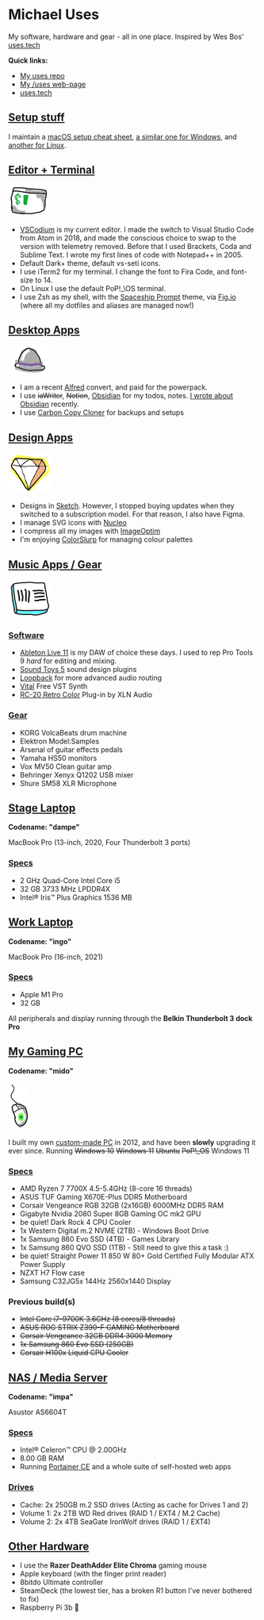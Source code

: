 # Michael Uses

My software, hardware and gear - all in one place. Inspired by Wes Bos' [uses.tech](https://uses.tech/)

**Quick links:**

- [My uses repo](https://github.com/miclgael/uses)
- [My /uses web-page](https://www.michaelgale.dev/uses)
- [uses.tech](https://uses.tech/)

## [Setup stuff](#setup)

I maintain a [macOS setup cheat sheet](https://github.com/miclgael/setup/), [a similar one for Windows](https://github.com/miclgael/setup-win/), and [another for Linux](https://github.com/miclgael/setup-linux).

## [Editor + Terminal](#editor)

![iTerm2 icon](https://raw.githubusercontent.com/miclgael/uses/main/scribbles/uses-iterm.png)

- [VSCodium](https://vscodium.com/) is my current editor. I made the switch to Visual Studio Code from Atom in 2018, and made the conscious choice to swap to the version with telemetry removed. Before that I used Brackets, Coda and Sublime Text. I wrote my first lines of code with Notepad++ in 2005.
- Default Dark+ theme, default vs-seti icons.
- I use iTerm2 for my terminal. I change the font to Fira Code, and font-size to 14.
- On Linux I use the default PoP!_\OS terminal.
- I use Zsh as my shell, with the [Spaceship Prompt](https://github.com/spaceship-prompt/spaceship-prompt) theme, via [Fig.io](https://fig.io) (where all my dotfiles and aliases are managed now!)

## [Desktop Apps](#desktop-apps)

![Alfred App](https://raw.githubusercontent.com/miclgael/uses/main/scribbles/uses-alfred.png)

- I am a recent [Alfred](https://www.alfredapp.com/) convert, and paid for the powerpack.
- I use ~~iaWriter~~, ~~Notion~~, [Obsidian](https://obsidian.md/) for my todos, notes. [I wrote about Obsidian](https://www.michaelgale.dev/blog/how-i-use-obsidian) recently.
- I use [Carbon Copy Cloner](https://bombich.com/download) for backups and setups

## [Design Apps](#design-apps)

![Sketch App](https://raw.githubusercontent.com/miclgael/uses/main/scribbles/uses-sketch.png)

- Designs in [Sketch](https://www.sketch.com). However, I stopped buying updates when they switched to a subscription model. For that reason, I also have Figma. 
- I manage SVG icons with [Nucleo](https://nucleoapp.com/)
- I compress all my images with [ImageOptim](https://imageoptim.com/mac)
- I'm enjoying [ColorSlurp](https://colorslurp.com/) for managing colour palettes

## [Music Apps / Gear](#music-apps-gear)

![Ableton live icon](https://raw.githubusercontent.com/miclgael/uses/main/scribbles/uses-live10.png)

### [Software](#music-apps-gear--software)

- [Ableton Live 11](https://www.ableton.com/) is my DAW of choice these days. I used to rep Pro Tools 9 *hard* for editing and mixing. 
- [Sound Toys 5](http://soundtoys.com) sound design plugins
- [Loopback](https://rogueamoeba.com/loopback/) for more advanced audio routing
- [Vital](https://vital.audio/) Free VST Synth
- [RC-20 Retro Color](https://www.xlnaudio.com/products/addictive_fx/effect/rc-20_retro_color) Plug-in by XLN Audio

### [Gear](#music-apps-gear--gear)

- KORG VolcaBeats drum machine
- Elektron Model:Samples
- Arsenal of guitar effects pedals
- Yamaha HS50 monitors
- Vox MV50 Clean guitar amp
- Behringer Xenyx Q1202 USB mixer
- Shure SM58 XLR Microphone

## [Stage Laptop](#stage-laptop) 
**Codename: "dampe"**

MacBook Pro (13-inch, 2020, Four Thunderbolt 3 ports)

### [Specs](#stage-laptop--specs)

- 2 GHz Quad-Core Intel Core i5
- 32 GB 3733 MHz LPDDR4X
- Intel® Iris™ Plus Graphics 1536 MB

## [Work Laptop](#work-laptop)
**Codename: "ingo"**

MacBook Pro (16-inch, 2021)

### [Specs](#work-laptop--specs)

- Apple M1 Pro
- 32 GB

All peripherals and display running through the **Belkin Thunderbolt 3 dock Pro**

## [My Gaming PC](#gaming-pc) 
**Codename: "mido"**

![Razor DeathAdder Elite mouse](https://raw.githubusercontent.com/miclgael/uses/main/scribbles/uses-mouse.png)

I built my own [custom-made PC](https://pcpartpicker.com/user/miclgael/saved/bhd8Mp) in 2012, and have been **slowly** upgrading it ever since. Running ~~Windows 10~~ ~~Windows 11~~ ~~Ubuntu~~ ~~PoP!\_OS~~ Windows 11

### [Specs](#gaming-pc--specs)

- AMD Ryzen 7 7700X 4.5-5.4GHz (8-core 16 threads)
- ASUS TUF Gaming X670E-Plus DDR5 Motherboard
- Corsair Vengeance RGB 32GB (2x16GB) 6000MHz DDR5 RAM
- Gigabyte Nvidia 2080 Super 8GB Gaming OC mk2 GPU
- be quiet! Dark Rock 4 CPU Cooler
- 1x Western Digital m.2 NVME (2TB) - Windows Boot Drive
- 1x Samsung 860 Evo SSD (4TB) - Games Library
- 1x Samsung 860 QVO SSD (1TB) - Still need to give this a task :) 
- be quiet! Straight Power 11 850 W 80+ Gold Certified Fully Modular ATX Power Supply
- NZXT H7 Flow case
- Samsung C32JG5x 144Hz 2560x1440 Display

### Previous build(s)

- ~~Intel Core i7-9700K 3.6GHz (8 cores/8 threads)~~
- ~~ASUS ROG STRIX Z390-F GAMING Motherboard~~
- ~~Corsair Vengeance 32GB DDR4 3000 Memory~~
- ~~1x Samsung 860 Evo SSD (250GB)~~
- ~~Corsair H100x Liquid CPU Cooler~~

## [NAS / Media Server](#nas) 
**Codename: "impa"**

Asustor AS6604T 

### [Specs](#nas--specs)
- Intel® Celeron™ CPU @ 2.00GHz
- 8.00 GB RAM
- Running [Portainer CE](https://docs.portainer.io/start/install-ce) and a whole suite of self-hosted web apps

### [Drives](#nas--drives)
- Cache: 2x 250GB m.2 SSD drives (Acting as cache for Drives 1 and 2)
- Volume 1: 2x 2TB WD Red drives (RAID 1 / EXT4 / M.2 Cache)
- Volume 2: 2x 4TB SeaGate IronWolf drives (RAID 1 / EXT4)

## [Other Hardware](#other)

- I use the **Razer DeathAdder Elite Chroma** gaming mouse
- Apple keyboard (with the finger print reader)
- 8bitdo Ultimate controller
- SteamDeck (the lowest tier, has a broken R1 button I've never bothered to fix)
- Raspberry Pi 3b 🍇

